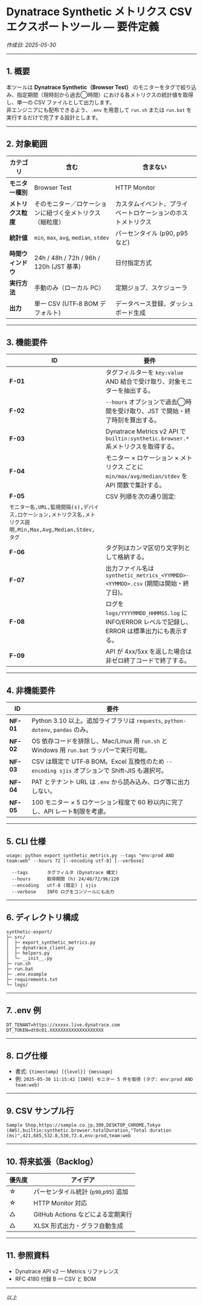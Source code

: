 
# Dynatrace Synthetic メトリクス CSV エクスポートツール — 要件定義  
*作成日: 2025-05-30*

---

## 1. 概要  
本ツールは **Dynatrace Synthetic（Browser Test）** のモニターをタグで絞り込み、指定期間（現時刻から過去◯時間）における各メトリクスの統計値を取得し、単一の CSV ファイルとして出力します。  
非エンジニアにも配布できるよう、`.env` を用意して `run.sh` または `run.bat` を実行するだけで完了する設計とします。

---

## 2. 対象範囲  

| カテゴリ | 含む | 含まない |
|----------|------|----------|
| **モニター種別** | Browser Test | HTTP Monitor |
| **メトリクス粒度** | そのモニター／ロケーションに紐づく全メトリクス（細粒度） | カスタムイベント、プライベートロケーションのホストメトリクス |
| **統計値** | `min`, `max`, `avg`, `median`, `stdev` | パーセンタイル (p90, p95 など) |
| **時間ウィンドウ** | 24h / 48h / 72h / 96h / 120h (JST 基準) | 日付指定方式 |
| **実行方法** | 手動のみ（ローカル PC） | 定期ジョブ、スケジューラ |
| **出力** | 単一 CSV (UTF‑8 BOM デフォルト) | データベース登録、ダッシュボード生成 |

---

## 3. 機能要件  

| ID | 要件 |
|----|------|
| **F-01** | タグフィルターを `key:value` AND 結合で受け取り、対象モニターを抽出する。 |
| **F-02** | `--hours` オプションで過去◯時間を受け取り、JST で開始・終了時刻を算出する。 |
| **F-03** | Dynatrace Metrics v2 API で `builtin:synthetic.browser.*` 系メトリクスを取得する。 |
| **F-04** | モニター × ロケーション × メトリクス ごとに `min/max/avg/median/stdev` を API 関数で集計する。 |
| **F-05** | CSV 列順を次の通り固定:  
`モニター名,URL,監視間隔(s),デバイス,ロケーション,メトリクス名,メトリクス説明,Min,Max,Avg,Median,Stdev,タグ` |
| **F-06** | タグ列はカンマ区切り文字列として格納する。 |
| **F-07** | 出力ファイル名は `synthetic_metrics_<YYMMDD>-<YYMMDD>.csv` (期間は開始・終了日)。 |
| **F-08** | ログを `logs/YYYYMMDD_HHMMSS.log` に INFO/ERROR レベルで記録し、ERROR は標準出力にも表示する。 |
| **F-09** | API が 4xx/5xx を返した場合は非ゼロ終了コードで終了する。 |

---

## 4. 非機能要件  

| ID | 要件 |
|----|------|
| **NF-01** | Python 3.10 以上。追加ライブラリは `requests`, `python-dotenv`, `pandas` のみ。 |
| **NF-02** | OS 依存コードを排除し、Mac/Linux 用 `run.sh` と Windows 用 `run.bat` ラッパーで実行可能。 |
| **NF-03** | CSV は既定で UTF‑8 BOM。Excel 互換性のため `--encoding sjis` オプションで Shift‑JIS も選択可。 |
| **NF-04** | PAT とテナント URL は `.env` から読み込み、ログ等に出力しない。 |
| **NF-05** | 100 モニター × 5 ロケーション程度で 60 秒以内に完了し、API レート制限を考慮。 |

---

## 5. CLI 仕様  

```text
usage: python export_synthetic_metrics.py --tags "env:prod AND team:web" --hours 72 [--encoding utf-8] [--verbose]

  --tags       タグフィルタ (Dynatrace 構文)
  --hours      取得期間 (h) 24/48/72/96/120
  --encoding   utf-8 (既定) | sjis
  --verbose    INFO ログをコンソールにも出力
```

---

## 6. ディレクトリ構成  

```text
synthetic-export/
├─ src/
│  ├─ export_synthetic_metrics.py
│  ├─ dynatrace_client.py
│  ├─ helpers.py
│  └─ __init__.py
├─ run.sh
├─ run.bat
├─ .env.example
├─ requirements.txt
└─ logs/
```

---

## 7. .env 例  

```env
DT_TENANT=https://xxxxx.live.dynatrace.com
DT_TOKEN=dt0c01.XXXXXXXXXXXXXXXXXXXX
```

---

## 8. ログ仕様  

* 書式: `{timestamp} [{level}] {message}`  
* 例: `2025-05-30 11:15:42 [INFO] モニター 5 件を取得 (タグ: env:prod AND team:web)`

---

## 9. CSV サンプル行  

```csv
Sample Shop,https://sample.co.jp,300,DESKTOP_CHROME,Tokyo (AWS),builtin:synthetic.browser.totalDuration,"Total duration (ms)",421,685,532.8,530,72.4,env:prod,team:web
```

---

## 10. 将来拡張（Backlog）  

| 優先度 | アイデア |
|--------|----------|
| ☆ | パーセンタイル統計 (`p90`,`p95`) 追加 |
| ☆ | HTTP Monitor 対応 |
| △ | GitHub Actions などによる定期実行 |
| △ | XLSX 形式出力・グラフ自動生成 |

---

## 11. 参照資料  

* Dynatrace API v2 — Metrics リファレンス  
* RFC 4180 付録 B — CSV と BOM  

---

*以上*
